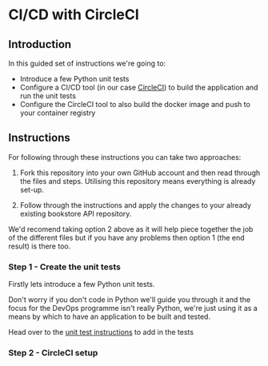 # CI/CD with CircleCI

## Introduction

In this guided set of instructions we're going to:

* Introduce a few Python unit tests 
* Configure a CI/CD tool (in our case [CircleCI](https://circleci.com/)) to build the application and run the unit tests
* Configure the CircleCI tool to also build the docker image and push to your container registry

## Instructions

For following through these instructions you can take two approaches:

1. Fork this repository into your own GitHub account and then read through the files and steps. Utilising this repository means everything is already set-up.

2. Follow through the instructions and apply the changes to your already existing bookstore API repository.

We'd recomend taking option 2 above as it will help piece together the job of the different files but if you have any problems then option 1 (the end result) is there too.

### Step 1 - Create the unit tests

Firstly lets introduce a few Python unit tests. 

Don't worry if you don't code in Python we'll guide you through it and the focus for the DevOps programme isn't really Python, we're just using it as a means by which to have an application to be built and tested.

Head over to the [unit test instructions](./docs/UNITTESTS.md) to add in the tests

### Step 2 - CircleCI setup

